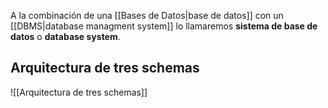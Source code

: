 A la combinación de una [[Bases de Datos|base de datos]] con un [[DBMS|database managment system]] lo llamaremos **sistema de base de datos** o **database system**.

## Arquitectura de tres schemas
![[Arquitectura de tres schemas]]
